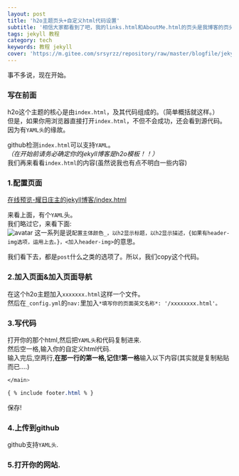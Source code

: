 ```yaml
---
layout: post
title: 'h2o主题页头+自定义html代码设置'
subtitle: '相信大家都看到了吧，我的links.html和AboutMe.html的页头是我博客的页头的。这是怎么做到的呢？来看一看吧.'
tags: jekyll 教程
category: tech
keywords: 教程 jekyll
cover: 'https://m.gitee.com/srsyrzz/repository/raw/master/blogfile/jekyllh2ohtml/cover.h2ojekyll-html.png'
---
```

事不多说，现在开始。  
 
### 写在前面
h2o这个主题的核心是由`index.html`，及其代码组成的。（简单概括就这样。）  
但是，如果你用浏览器直接打开`index.html`，不但不会成功，还会看到源代码。  
因为有`YAML头`的缘故。  
  
github检测`index.html`可以支持`YAML`。  
*（在开始前请务必确定你的jekyll博客是h2o模板！！）*  
我们再来看看`index.html`的内容(虽然说我也有点不明白一些内容)
### 1.配置页面
[在线预览-耀日庄主的jekyll博客/index.html](https://raw.githubusercontent.com/SunbossRS/SunbossRS.github.io/master/index.html)  
  
来看上面，有个`YAML`头。  
我们略过它，来看下面:  
![avatar](https://gitee.com/srsyrzz/repository/raw/master/blogfile/jekyllh2ohtml/Screenshot_20180603_152339.png)
这一系列是说`配置主体颜色_，以h2显示标题，以h2显示描述，{如果有header-img选项，运用上去。}，<加入header-img>`的意思。  
  
我们看下去，都是`post`什么之类的选项了。所以，我们copy这个代码。  
### 2.加入页面&加入页面导航
在这个h2o主题加入`xxxxxxx.html`这样一个文件。  
然后在`_config.yml`的`nav:`里加入`*填写你的页面英文名称*: '/xxxxxxxx.html'。`  
### 3.写代码
打开你的那个html,然后把`YAML头`和代码复制进来.  
然后空一格,输入你的自定义html代码.  
输入完后,空两行,**在那一行的第一格,记住!第一格**输入以下内容(其实就是复制粘贴而已....)
```css
</main>

{ % include footer.html % }
```
保存! 
### 4.上传到github
github支持`YAML头`.
### 5.打开你的网站.
